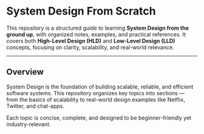 # System Design From Scratch

This repository is a structured guide to learning **System Design from the ground up**, with organized notes, examples, and practical references.
It covers both **High-Level Design (HLD)** and **Low-Level Design (LLD)** concepts, focusing on clarity, scalability, and real-world relevance.

---

## Overview

System Design is the foundation of building scalable, reliable, and efficient software systems.
This repository organizes key topics into sections — from the basics of scalability to real-world design examples like Netflix, Twitter, and chat-apps.

Each topic is concise, complete, and designed to be beginner-friendly yet industry-relevant.
